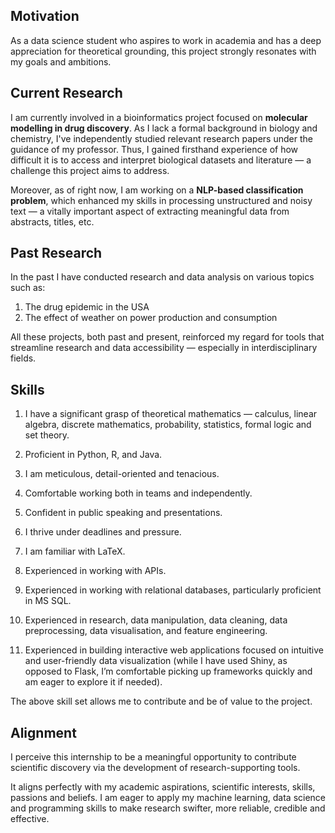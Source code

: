 ## Motivation

As a data science student who aspires to work in academia and 
has a deep appreciation for theoretical grounding, this project
strongly resonates with my goals and ambitions. 

## Current Research

I am currently involved in a bioinformatics project focused on
**molecular modelling in drug discovery**. As I lack a formal
background in biology and chemistry, I've independently 
studied relevant research papers under the guidance of my professor.
Thus, I gained firsthand experience of how difficult it is to access and interpret biological datasets and literature — 
a challenge this project aims to address.

Moreover, as of right now, I am working on a 
**NLP-based classification problem**, which
enhanced my skills in processing unstructured and 
noisy text — a vitally important aspect of 
extracting meaningful data from abstracts, titles, etc. 

## Past Research

In the past I have conducted research and data analysis
on various topics such as:

1. The drug epidemic in the USA
2. The effect of weather on power production and consumption

All these projects, both past and present, reinforced my regard
for tools that streamline research and data accessibility — especially in interdisciplinary fields.

## Skills 

1. I have a significant grasp of theoretical mathematics — calculus, linear algebra, discrete mathematics, probability, statistics, formal logic and set theory.

2. Proficient in Python, R, and Java.

3. I am meticulous, detail-oriented and tenacious.

4. Comfortable working both in teams and independently.

5. Confident in public speaking and presentations.

6. I thrive under deadlines and pressure.

7. I am familiar with LaTeX.

8. Experienced in working with APIs.

9. Experienced in working with relational databases, particularly proficient in MS SQL.

10. Experienced in research, data manipulation, data cleaning, data preprocessing, data visualisation, and feature engineering.

11. Experienced in building interactive web applications focused on intuitive and user-friendly data visualization (while I have used Shiny, as opposed to Flask, I’m comfortable picking up frameworks quickly and am eager to explore it if needed).

The above skill set allows me to contribute and be of value
to the project.

## Alignment

I perceive this internship to be a meaningful opportunity
to contribute scientific discovery via the development
of research-supporting tools.

It aligns perfectly with my academic aspirations, 
scientific interests, skills, passions and beliefs. I am eager to
apply my machine learning, data science and programming 
skills to make research swifter, more reliable, credible and effective.